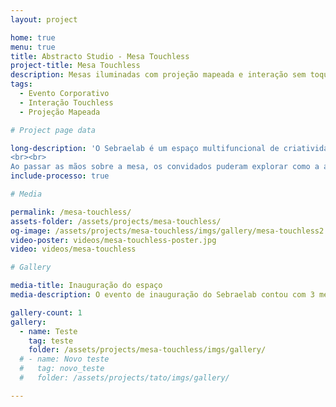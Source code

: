 ```yaml
---
layout: project

home: true
menu: true
title: Abstracto Studio - Mesa Touchless
project-title: Mesa Touchless
description: Mesas iluminadas com projeção mapeada e interação sem toque. Projeto realizado para a abertura do Sebraelab em Belo Horizonte.
tags:
  - Evento Corporativo
  - Interação Touchless
  - Projeção Mapeada

# Project page data

long-description: 'O Sebraelab é um espaço multifuncional de criatividade e inovação do Sebrae em Belo Horizonte. Para o evento de inauguração, criamos, em colaboração com a Produtora TremChic, mesas com projeção interativa sem toque.
<br><br>
Ao passar as mãos sobre a mesa, os convidados puderam explorar como a arquitetura modular do espaço cria um ambiente dinâmico que promove a participação dos usuários na construção dos possíveis layouts.'
include-processo: true

# Media

permalink: /mesa-touchless/
assets-folder: /assets/projects/mesa-touchless/
og-image: /assets/projects/mesa-touchless/imgs/gallery/mesa-touchless2.jpeg
video-poster: videos/mesa-touchless-poster.jpg
video: videos/mesa-touchless

# Gallery

media-title: Inauguração do espaço
media-description: O evento de inauguração do Sebraelab contou com 3 mesas com interação sem toque. Cada mesa era iluminada por um projetor e possuía um sensor infravermelho para captar a movimentação das mãos dos participantes.

gallery-count: 1
gallery:
  - name: Teste
    tag: teste
    folder: /assets/projects/mesa-touchless/imgs/gallery/
  # - name: Novo teste
  #   tag: novo_teste
  #   folder: /assets/projects/tato/imgs/gallery/

---
```

